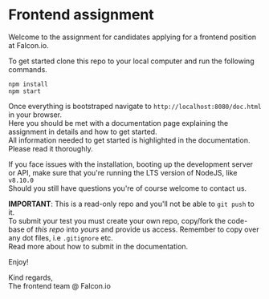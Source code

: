 # Frontend assignment
Welcome to the assignment for candidates applying for a frontend position at Falcon.io.

To get started clone this repo to your local computer and run the following commands.
```
npm install
npm start
```

Once everything is bootstraped navigate to `http://localhost:8080/doc.html` in your browser.<br/>
Here you should be met with a documentation page explaining the assignment in details and how to get started.<br/>
All information needed to get started is highlighted in the documentation. Please read it thoroughly.

If you face issues with the installation, booting up the development server or API, make sure that you're running the LTS version of NodeJS, like <code>v8.10.0</code> <br>
Should you still have questions you're of course welcome to contact us.

**IMPORTANT**: This is a read-only repo and you'll not be able to `git push` to it. <br/>
To submit your test you must create your own repo, copy/fork the code-base of _this repo_ into _yours_ and provide us access.
Remember to copy over any dot files, i.e `.gitignore` etc.<br/>
Read more about how to submit in the documentation.

Enjoy!

Kind regards,<br/>
The frontend team @ Falcon.io
